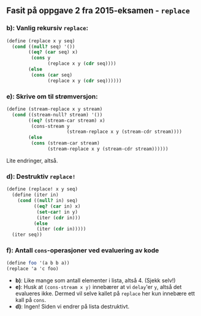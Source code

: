 ## Fasit på oppgave 2 fra 2015-eksamen - `replace`

### **b):** Vanlig rekursiv `replace`:

```scheme
(define (replace x y seq)
  (cond ((null? seq) '())
        ((eq? (car seq) x)
         (cons y
               (replace x y (cdr seq))))
        (else
         (cons (car seq)
               (replace x y (cdr seq))))))
```


### **e):** Skrive om til strømversjon:

```scheme
(define (stream-replace x y stream)
  (cond ((stream-null? stream) '())
        ((eq? (stream-car stream) x)
         (cons-stream y
                      (stream-replace x y (stream-cdr stream))))
        (else
         (cons (stream-car stream)
               (stream-replace x y (stream-cdr stream))))))
```
Lite endringer, altså.

### **d):** Destruktiv `replace!`

```scheme
(define (replace! x y seq)
  (define (iter in)
    (cond ((null? in) seq)
          ((eq? (car in) x)
           (set-car! in y)
           (iter (cdr in)))
          (else
           (iter (cdr in)))))
  (iter seq))
```

### **f):** Antall `cons`-operasjoner ved evaluering av kode

```scheme
(define foo '(a b b a))
(replace 'a 'c foo)
```

- **b)**: Like mange som antall elementer i lista, altså 4. (Sjekk selv!)
- **e)**: Husk at `(cons-stream x y)` innebærer at vi `delay`'er `y`, altså det evalueres ikke. Dermed vil selve kallet på `replace` her kun innebære ett kall på `cons`.
- **d)**: Ingen! Siden vi endrer på lista destruktivt.
